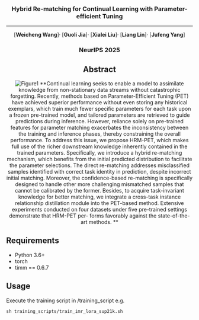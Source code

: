 <div align="center">
<h3>Hybrid Re-matching for Continual Learning with Parameter-efficient Tuning</h3>

---

[**Weicheng Wang**]· [**Guoli Jia**]· [**Xialei Liu**]· [**Liang Lin**]· [**Jufeng Yang**]

<h3>NeurIPS 2025</h3>

## Abstract
![Figure1](./figure1.png)
**Continual learning seeks to enable a model to assimilate knowledge from non-stationary data streams without catastrophic forgetting. Recently, methods based on Parameter-Efficient Tuning (PET) have achieved superior performance without even storing any historical exemplars, which train much fewer specific parameters for each task upon a frozen pre-trained model, and tailored parameters are retrieved to guide predictions during inference. However, reliance solely on pre-trained features for parameter matching exacerbates the inconsistency between the training and inference phases, thereby constraining the overall performance. To address this issue, we propose HRM-PET, which makes full use of the richer downstream knowledge inherently contained in the trained parameters. Specifically, we introduce a hybrid re-matching mechanism, which benefits from the initial predicted distribution to facilitate the parameter selections. The direct re-matching addresses misclassified samples identified with correct task identity in prediction, despite incorrect initial matching. Moreover, the confidence-based re-matching is specifically designed to handle other more challenging mismatched samples that cannot be calibrated by the former. Besides, to acquire task-invariant knowledge for better matching, we integrate a cross-task instance relationship distillation module into the PET-based method. Extensive experiments conducted on four datasets under five pre-trained settings demonstrate that HRM-PET per-
forms favorably against the state-of-the-art methods. **

</div>

## Requirements
- Python 3.6+  
- torch
- timm == 0.6.7

## Usage
Execute the training script in /training_script e.g. 
```
sh training_scripts/train_imr_lora_sup21k.sh
```
